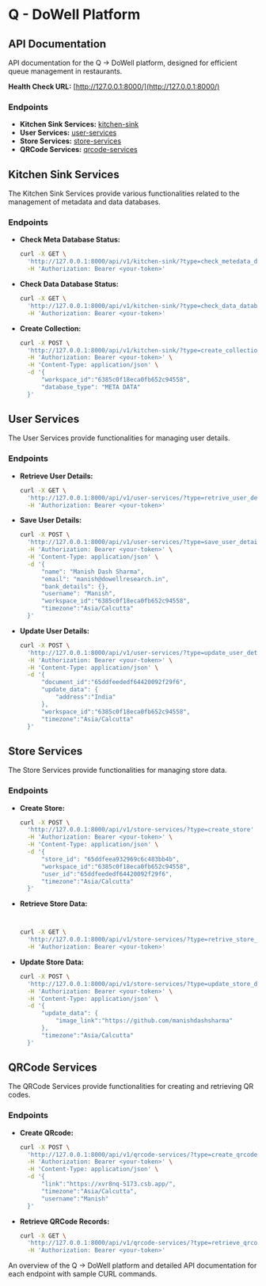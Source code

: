 # Q - DoWell Platform

## API Documentation

API documentation for the Q -> DoWell platform, designed for efficient queue management in restaurants.

**Health Check URL:** [http://127.0.0.1:8000/](http://127.0.0.1:8000/)

### Endpoints

- **Kitchen Sink Services:** [kitchen-sink](http://127.0.0.1:8000/api/v1/kitchen-sink/)
- **User Services:** [user-services](http://127.0.0.1:8000/api/v1/user-services/)
- **Store Services:** [store-services](http://127.0.0.1:8000/api/v1/store-services/)
- **QRCode Services:** [qrcode-services](http://127.0.0.1:8000/api/v1/qrcode-services/)

## Kitchen Sink Services
The Kitchen Sink Services provide various functionalities related to the management of metadata and data databases.

### Endpoints

- **Check Meta Database Status:** 
  ```bash
  curl -X GET \
    'http://127.0.0.1:8000/api/v1/kitchen-sink/?type=check_metedata_database_status&workspace_id=6385c0f18eca0fb652c94558' \
    -H 'Authorization: Bearer <your-token>'
  ```
  
- **Check Data Database Status:** 
  ```bash
  curl -X GET \
    'http://127.0.0.1:8000/api/v1/kitchen-sink/?type=check_data_database_status&workspace_id=6385c0f18eca0fb652c94558' \
    -H 'Authorization: Bearer <your-token>'
  ```

- **Create Collection:** 
  ```bash
  curl -X POST \
    'http://127.0.0.1:8000/api/v1/kitchen-sink/?type=create_collection' \
    -H 'Authorization: Bearer <your-token>' \
    -H 'Content-Type: application/json' \
    -d '{
        "workspace_id":"6385c0f18eca0fb652c94558",
        "database_type": "META DATA"
    }'
  ```

## User Services

The User Services provide functionalities for managing user details.

### Endpoints

- **Retrieve User Details:** 
  ```bash
  curl -X GET \
    'http://127.0.0.1:8000/api/v1/user-services/?type=retrive_user_details&workspace_id=6385c0f18eca0fb652c94558' \
    -H 'Authorization: Bearer <your-token>'
  ```

- **Save User Details:** 
  ```bash
  curl -X POST \
    'http://127.0.0.1:8000/api/v1/user-services/?type=save_user_details' \
    -H 'Authorization: Bearer <your-token>' \
    -H 'Content-Type: application/json' \
    -d '{
        "name": "Manish Dash Sharma",
        "email": "manish@dowellresearch.in",
        "bank_details": {},
        "username": "Manish",
        "workspace_id":"6385c0f18eca0fb652c94558",
        "timezone":"Asia/Calcutta"
    }'
  ```

- **Update User Details:** 
  ```bash
  curl -X POST \
    'http://127.0.0.1:8000/api/v1/user-services/?type=update_user_details' \
    -H 'Authorization: Bearer <your-token>' \
    -H 'Content-Type: application/json' \
    -d '{
        "document_id":"65ddfeededf64420092f29f6",
        "update_data": {
            "address":"India"
        },
        "workspace_id":"6385c0f18eca0fb652c94558",
        "timezone":"Asia/Calcutta"
    }'
  ```

## Store Services

The Store Services provide functionalities for managing store data.

### Endpoints

- **Create Store:** 
  ```bash
  curl -X POST \
    'http://127.0.0.1:8000/api/v1/store-services/?type=create_store' \
    -H 'Authorization: Bearer <your-token>' \
    -H 'Content-Type: application/json' \
    -d '{
        "store_id": "65ddfeea932969c6c483bb4b",
        "workspace_id":"6385c0f18eca0fb652c94558",
        "user_id":"65ddfeededf64420092f29f6",
        "timezone":"Asia/Calcutta"
    }'
  ```

- **Retrieve Store Data:** 
  ```bash


  curl -X GET \
    'http://127.0.0.1:8000/api/v1/store-services/?type=retrive_store_details&workspace_id=6385c0f18eca0fb652c94558&limit=5&offset=0' \
    -H 'Authorization: Bearer <your-token>'
  ```

- **Update Store Data:** 
  ```bash
  curl -X POST \
    'http://127.0.0.1:8000/api/v1/store-services/?type=update_store_data&workspace_id=6385c0f18eca0fb652c94558&store_id=65ddfeea932969c6c483bb4b' \
    -H 'Authorization: Bearer <your-token>' \
    -H 'Content-Type: application/json' \
    -d '{
        "update_data": {
            "image_link":"https://github.com/manishdashsharma"
        },
        "timezone":"Asia/Calcutta"
    }'
  ```

## QRCode Services

The QRCode Services provide functionalities for creating and retrieving QR codes.

### Endpoints

- **Create QRcode:** 
  ```bash
  curl -X POST \
    'http://127.0.0.1:8000/api/v1/qrcode-services/?type=create_qrcode&workspace_id=6385c0f18eca0fb652c94558&user_id=65ddfeededf64420092f29f6&seat_number=1' \
    -H 'Authorization: Bearer <your-token>' \
    -H 'Content-Type: application/json' \
    -d '{
        "link":"https://xvr8nq-5173.csb.app/",
        "timezone":"Asia/Calcutta",
        "username":"Manish"
    }'
  ```

- **Retrieve QRCode Records:** 
  ```bash
  curl -X GET \
    'http://127.0.0.1:8000/api/v1/qrcode-services/?type=retrieve_qrcoderecode_details&workspace_id=6385c0f18eca0fb652c94558&user_id=65ddfeededf64420092f29f6&limit=5&offset=0' \
    -H 'Authorization: Bearer <your-token>'

An overview of the Q -> DoWell platform and detailed API documentation for each endpoint with sample CURL commands.
